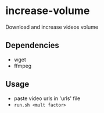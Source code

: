 # increase-volume

Download and increase videos volume

## Dependencies
 - wget
 - ffmpeg
 
 ## Usage
  - paste video urls in 'urls' file
  - ```run.sh <mult factor>```

